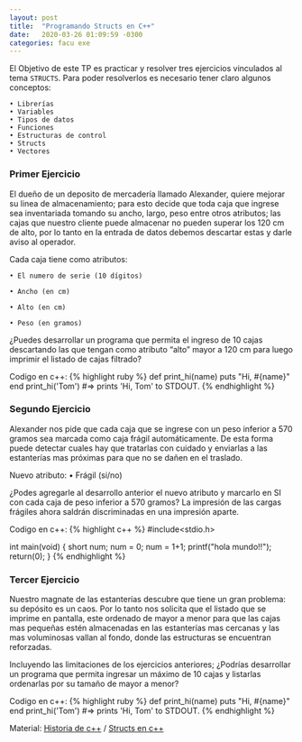 ```yaml
---
layout: post
title:  "Programando Structs en C++"
date:   2020-03-26 01:09:59 -0300
categories: facu exe
---
```

El Objetivo de este  TP es practicar y resolver tres ejercicios vinculados al tema `STRUCTS`. Para poder resolverlos es necesario tener claro algunos conceptos: 

    • Librerías
    • Variables
    • Tipos de datos
    • Funciones
    • Estructuras de control
    • Structs
    • Vectores

### Primer Ejercicio 

El dueño de un deposito de mercadería llamado Alexander, quiere mejorar su linea de almacenamiento; para esto decide que toda caja que ingrese sea inventariada tomando su ancho, largo, peso entre otros atributos; las cajas que nuestro cliente puede almacenar no pueden superar los 120 cm de alto, por lo tanto en la entrada de datos debemos descartar estas y darle aviso al operador. 

Cada caja tiene como atributos:
    
    • El numero de serie (10 dígitos)

    • Ancho (en cm)

    • Alto (en cm)

    • Peso (en gramos)

¿Puedes desarrollar un programa que permita el ingreso de 10 cajas descartando las que tengan como atributo “alto” mayor a 120 cm para luego imprimir el listado de cajas filtrado?

Codigo en c++:
{% highlight ruby %}
def print_hi(name)
  puts "Hi, #{name}"
end
print_hi('Tom')
#=> prints 'Hi, Tom' to STDOUT.
{% endhighlight %}

### Segundo Ejercicio

Alexander nos pide que cada caja que se ingrese con un peso inferior a 570 gramos sea marcada como caja frágil automáticamente. De esta forma puede detectar cuales hay que tratarlas con cuidado y enviarlas a las estanterías mas próximas para que no se dañen en el traslado.

Nuevo atributo:
    • Frágil (si/no)

¿Podes agregarle al desarrollo anterior el nuevo atributo y marcarlo en SI con cada caja de peso inferior a 570 gramos?  La impresión de las cargas frágiles ahora saldrán discriminadas en una impresión aparte. 

Codigo en c++:
{% highlight c++ %}
#include<stdio.h>

int main(void)
{
    short num;
    num = 0;
    num = 1+1; 
    printf("hola mundo!!");
    return(0);
}
{% endhighlight %}

### Tercer Ejercicio

Nuestro magnate de las estanterías descubre que tiene un gran problema: su depósito es un caos. Por lo tanto nos solicita que el listado que se imprime en pantalla, este ordenado de mayor a menor para que las cajas mas pequeñas estén almacenadas en las estanterías mas cercanas y las mas voluminosas vallan al fondo, donde las estructuras se encuentran reforzadas.

Incluyendo las limitaciones de los ejercicios anteriores; ¿Podrías desarrollar un programa que permita ingresar un máximo de 10 cajas y listarlas ordenarlas por su tamaño de mayor a menor?

Codigo en c++:
{% highlight ruby %}
def print_hi(name)
  puts "Hi, #{name}"
end
print_hi('Tom')
#=> prints 'Hi, Tom' to STDOUT.
{% endhighlight %}

Material:
[Historia de c++][historia-C] / [Structs en c++][structs-C]

[structs-C]: http://www.investigacion.frc.utn.edu.ar/tecnicasdigitales/pub/File/Estructuras.pdf
[historia-C]:   https://es.wikipedia.org/wiki/C%2B%2B
